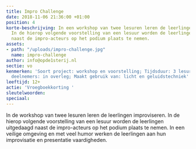 ```yaml
---
title: Impro Challenge
date: 2018-11-06 21:36:00 +01:00
position: 4
korte-beschrijving: In een workshop van twee lesuren leren de leerlingen improviseren.
  In de hierop volgende voorstelling van een lesuur worden de leerlingen uitgedaagd
  naast de impro-acteurs op het podium plaats te nemen.
assets:
- path: "/uploads/impro-challenge.jpg"
  name: impro-challenge
author: info@opde1sterij.nl
sectie: vo
kenmerken: 'Soort project: workshop en voorstelling; Tijdsduur: 3 lesuren; Max. aantal
  deelnemers: in overleg; Maakt gebruik van: licht en geluidstechniek'
leeftijd: 12+
actie: 'Vroegboekkorting '
sleutelwoorden: 
speciaal: 
---
```


In de workshop van twee lesuren leren de leerlingen improviseren. In de hierop volgende voorstelling van een lesuur worden de leerlingen uitgedaagd naast de impro-acteurs op het podium plaats te nemen. In een veilige omgeving en met veel humor werken de leerlingen aan hun improvisatie en presentatie vaardigheden.
